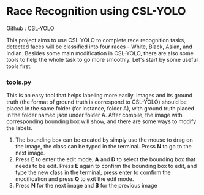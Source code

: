 # Race Recognition using CSL-YOLO
Github : [CSL-YOLO](https://github.com/D0352276/CSL-YOLO) 

This project aims to use CSL-YOLO to complete race recognition tasks, detected faces will be classified into four races - White, Black, Asian, and Indian. Besides some main modification in CSL-YOLO, 
there are also some tools to help the whole task to go more smoothly. Let's start by some useful tools first.

### tools.py
This is an easy tool that helps labeling more easily. Images and its ground truth (the format of ground truth is correspond to CSL-YOLO) should be placed in the same folder (for instance, folder A), with ground truth placed in the folder named json under folder A. After compile, the image with corresponding bounding box will show, and there are some ways to modify the labels.
1. The bounding box can be created by simply use the mouse to drag on the image, the class can be typed in the terminal. Press **N** to go to the next image.
2. Press **E** to enter the edit mode, **A** and **D** to select the bounding box that needs to be edit. Press **E** again to confirm the bounding box to edit, and type the new class in the terminal, press enter to comfirm the modification and press **Q** to exit the edit mode.
3. Press **N** for the next image and **B** for the previous image
